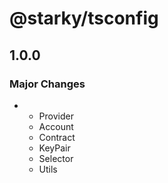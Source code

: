 # @starky/tsconfig

## 1.0.0

### Major Changes

- - Provider
  - Account
  - Contract
  - KeyPair
  - Selector
  - Utils
